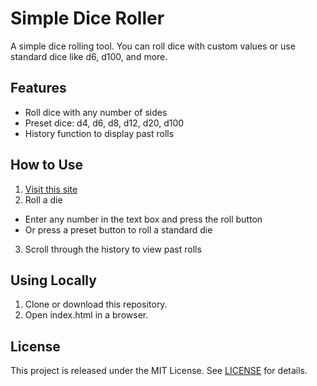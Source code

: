 # Simple Dice Roller

A simple dice rolling tool. You can roll dice with custom values or use standard dice like d6, d100, and more.

## Features

- Roll dice with any number of sides
- Preset dice: d4, d6, d8, d12, d20, d100
- History function to display past rolls

## How to Use

1. [Visit this site](https://stunning-axolotl-ec43ae.netlify.app/)
2. Roll a die
  - Enter any number in the text box and press the roll button
  - Or press a preset button to roll a standard die
3. Scroll through the history to view past rolls

## Using Locally

1. Clone or download this repository.
2. Open index.html in a browser.

## License

This project is released under the MIT License. See [LICENSE](https://opensource.org/licenses/mit-license.php) for details.
